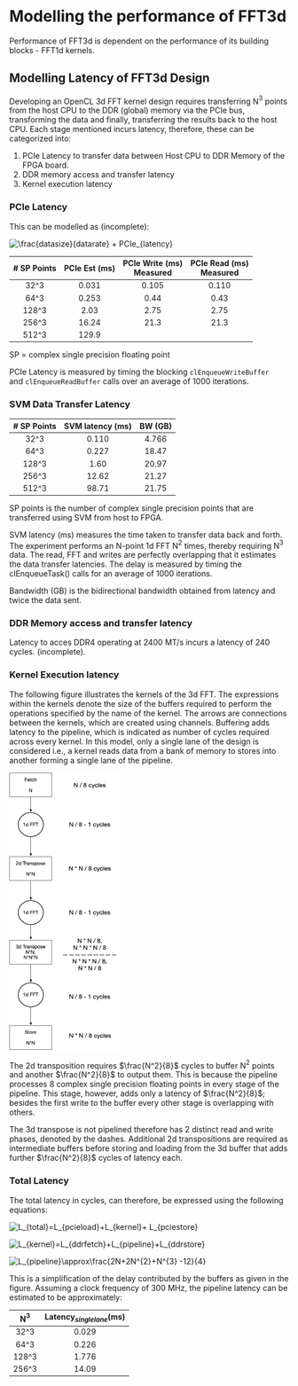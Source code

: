 # Modelling the performance of FFT3d

Performance of FFT3d is dependent on the performance of its building blocks - FFT1d kernels.

## Modelling Latency of FFT3d Design

Developing an OpenCL 3d FFT kernel design requires transferring N$`^3`$ points from the host CPU to the DDR (global) memory via the PCIe bus, transforming the data and finally, transferring the results back to the host CPU. Each stage mentioned incurs latency, therefore, these can be categorized into:

1. PCIe Latency to transfer data between Host CPU to DDR Memory of the FPGA board.
2. DDR memory access and transfer latency
3. Kernel execution latency

### PCIe Latency

This can be modelled as (incomplete):

![\frac{datasize}{datarate} + PCIe_{latency}](https://latex.codecogs.com/svg.latex?\frac{datasize}{datarate}&plus;PCIe_{latency})

| # SP Points | PCIe Est (ms) | PCIe Write (ms)<br>Measured | PCIe Read (ms)<br>Measured |
|:-----------:|:-------------:|:---------------------------:|:--------------------------:|
|     32^3    |     0.031     |            0.105            |            0.110           |
|     64^3    |     0.253     |             0.44            |            0.43            |
|    128^3    |      2.03     |             2.75            |            2.75            |
|    256^3    |     16.24     |             21.3            |            21.3            |
|    512^3    |     129.9     |                             |                            |

SP = complex single precision floating point

PCIe Latency is measured by timing the blocking `clEnqueueWriteBuffer ` and `clEnqueueReadBuffer` calls over an average of 1000 iterations.

### SVM Data Transfer Latency

| # SP Points | SVM latency (ms) | BW (GB) |
|:-----------:|:--------:|:-------:|
|     32^3    |   0.110  |  4.766  |
|     64^3    |   0.227  |  18.47  |
|    128^3    |   1.60   |  20.97  |
|    256^3    |   12.62  |  21.27  |
|    512^3    |   98.71  |  21.75  |

SP points is the number of complex single precision points that are transferred using SVM from host to FPGA.

SVM latency (ms) measures the time taken to transfer data back and forth. The experiment performs an N-point 1d FFT N$`^2`$ times, thereby requiring N$`^3`$ data. The read, FFT and writes are perfectly overlapping that it estimates the data transfer latencies. The delay is measured by timing the clEnqueueTask() calls for an average of 1000 iterations.

Bandwidth (GB) is the bidirectional bandwidth obtained from latency and twice the data sent.

### DDR Memory access and transfer latency

Latency to acces DDR4 operating at 2400 MT/s incurs a latency of 240 cycles. (incomplete).

### Kernel Execution latency

The following figure illustrates the kernels of the 3d FFT. The expressions within the kernels denote the size of the buffers required to perform the operations specified by the name of the kernel. The arrows are connections between the kernels, which are created using channels. Buffering adds latency to the pipeline, which is indicated as number of cycles required across every kernel. In this model, only a single lane of the design is considered i.e., a kernel reads data from a bank of memory to stores into another forming a single lane of the pipeline.

<img src="common/fft3d_singlebank_latency.png" alt="FFT3d single lane model of latency"	title="FFT3d single lane model of latency" width="200" height="500" />

The 2d transposition requires $`\frac{N^2}{8}`$ cycles to buffer N$`^2`$ points and another $`\frac{N^2}{8}`$ to output them. This is because the pipeline processes 8 complex single precision floating points in every stage of the pipeline. This stage, however, adds only a latency of $`\frac{N^2}{8}`$; besides the first write to the buffer every other stage is overlapping with others.

The 3d transpose is not pipelined therefore has 2 distinct read and write phases, denoted by the dashes. Additional 2d transpositions are required as intermediate buffers before storing and loading from the 3d buffer that adds further $`\frac{N^2}{8}`$ cycles of latency each.

### Total Latency

The total latency in cycles, can therefore, be expressed using the following equations:

![L_{total}=L_{pcieload}+L_{kernel}+ L_{pciestore}](https://latex.codecogs.com/svg.latex?L_{total}=L_{pcieload}&plus;L_{kernel}&plus;L_{pciestore})

![L_{kernel}=L_{ddrfetch}+L_{pipeline}+L_{ddrstore}](https://latex.codecogs.com/svg.latex?L_{kernel}=L_{ddrfetch}&plus;L_{pipeline}&plus;L_{ddrstore})

![L_{pipeline}\approx\frac{2*N+2*N^{2}+N^{3} -12}{4}](https://latex.codecogs.com/svg.latex?L_{pipeline}\approx\frac{2*N&plus;2*N^{2}&plus;N^{3}&space;-12}{4})

This is a simplification of the delay contributed by the buffers as given in the figure. Assuming a clock frequency of 300 MHz, the pipeline latency can be estimated to be approximately:

|  N$`^3`$  | Latency$`_{singlelane}`$(ms) |
|:-----:|:-----------------------:|
| 32^3  | 0.029                   |
| 64^3  | 0.226                   |
| 128^3 | 1.776                   |
| 256^3 | 14.09                   |
